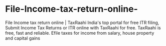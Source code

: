 # File-Income-tax-return-online-
File Income tax return online | TaxRaahi India's top portal for free ITR filing, Submit Income Tax Returns or ITR online with TaxRaahi for free. TaxRaahi is free, fast and reliable. Efile taxes for income from salary, house property and capital gains
